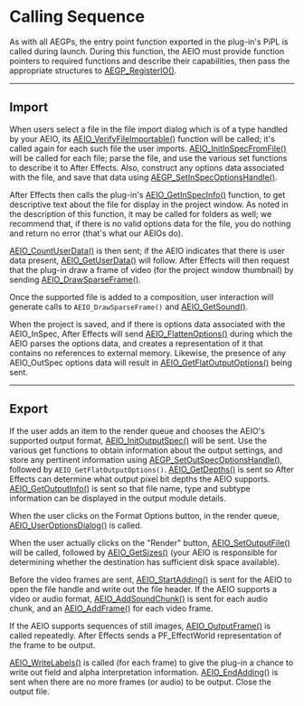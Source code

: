 # Calling Sequence

As with all AEGPs, the entry point function exported in the plug-in's PiPL is called during launch. During this function, the AEIO must provide function pointers to required functions and describe their capabilities, then pass the appropriate structures to [AEGP_RegisterIO()](../aegps/aegp-suites.md#aegps-aegp-suites-aegp-registersuites).

---

## Import

When users select a file in the file import dialog which is of a type handled by your AEIO, its [AEIO_VerifyFileImportable()](new-kids-on-the-function-block.md#aeios-new-kids-on-the-function-block-aeio-functionblock) function will be called; it's called again for each such file the user imports. [AEIO_InitInSpecFromFile()](new-kids-on-the-function-block.md#aeios-new-kids-on-the-function-block-aeio-functionblock) will be called for each file; parse the file, and use the various set functions to describe it to After Effects. Also, construct any options data associated with the file, and save that data using [AEGP_SetInSpecOptionsHandle()](new-kids-on-the-function-block.md#aeios-new-kids-on-the-function-block-aegp-ioinsuite).

After Effects then calls the plug-in's [AEIO_GetInSpecInfo()](new-kids-on-the-function-block.md#aeios-new-kids-on-the-function-block-aeio-functionblock) function, to get descriptive text about the file for display in the project window. As noted in the description of this function, it may be called for folders as well; we recommend that, if there is no valid options data for the file, you do nothing and return no error (that's what our AEIOs do).

[AEIO_CountUserData()](new-kids-on-the-function-block.md#aeios-new-kids-on-the-function-block-aeio-functionblock) is then sent; if the AEIO indicates that there is user data present, [AEIO_GetUserData()](new-kids-on-the-function-block.md#aeios-new-kids-on-the-function-block-aeio-functionblock) will follow. After Effects will then request that the plug-in draw a frame of video (for the project window thumbnail) by sending [AEIO_DrawSparseFrame()](new-kids-on-the-function-block.md#aeios-new-kids-on-the-function-block-aeio-functionblock).

Once the supported file is added to a composition, user interaction will generate calls to `AEIO_DrawSparseFrame()` and [AEIO_GetSound()](new-kids-on-the-function-block.md#aeios-new-kids-on-the-function-block-aeio-functionblock).

When the project is saved, and if there is options data associated with the AEIO_InSpec, After Effects will send [AEIO_FlattenOptions()](new-kids-on-the-function-block.md#aeios-new-kids-on-the-function-block-aeio-functionblock) during which the AEIO parses the options data, and creates a representation of it that contains no references to external memory. Likewise, the presence of any AEIO_OutSpec options data will result in [AEIO_GetFlatOutputOptions()](new-kids-on-the-function-block.md#aeios-new-kids-on-the-function-block-aeio-functionblock) being sent.

---

## Export

If the user adds an item to the render queue and chooses the AEIO's supported output format, [AEIO_InitOutputSpec()](new-kids-on-the-function-block.md#aeios-new-kids-on-the-function-block-aeio-functionblock) will be sent. Use the various get functions to obtain information about the output settings, and store any pertinent information using [AEGP_SetOutSpecOptionsHandle()](new-kids-on-the-function-block.md#aeios-new-kids-on-the-function-block-aeio-functionblock), followed by `AEIO_GetFlatOutputOptions()`. [AEIO_GetDepths()](new-kids-on-the-function-block.md#aeios-new-kids-on-the-function-block-aeio-functionblock) is sent so After Effects can determine what output pixel bit depths the AEIO supports. [AEIO_GetOutputInfo()](new-kids-on-the-function-block.md#aeios-new-kids-on-the-function-block-aeio-functionblock) is sent so that file name, type and subtype information can be displayed in the output module details.

When the user clicks on the Format Options button, in the render queue, [AEIO_UserOptionsDialog()](new-kids-on-the-function-block.md#aeios-new-kids-on-the-function-block-aeio-functionblock) is called.

When the user actually clicks on the "Render" button, [AEIO_SetOutputFile()](new-kids-on-the-function-block.md#aeios-new-kids-on-the-function-block-aeio-functionblock) will be called, followed by [AEIO_GetSizes()](new-kids-on-the-function-block.md#aeios-new-kids-on-the-function-block-aeio-functionblock) (your AEIO is responsible for determining whether the destination has sufficient disk space available).

Before the video frames are sent, [AEIO_StartAdding()](new-kids-on-the-function-block.md#aeios-new-kids-on-the-function-block-aeio-functionblock) is sent for the AEIO to open the file handle and write out the file header. If the AEIO supports a video or audio format, [AEIO_AddSoundChunk()](new-kids-on-the-function-block.md#aeios-new-kids-on-the-function-block-aeio-functionblock) is sent for each audio chunk, and an [AEIO_AddFrame()](new-kids-on-the-function-block.md#aeios-new-kids-on-the-function-block-aeio-functionblock) for each video frame.

If the AEIO supports sequences of still images, [AEIO_OutputFrame()](new-kids-on-the-function-block.md#aeios-new-kids-on-the-function-block-aeio-functionblock) is called repeatedly. After Effects sends a PF_EffectWorld representation of the frame to be output.

[AEIO_WriteLabels()](new-kids-on-the-function-block.md#aeios-new-kids-on-the-function-block-aeio-functionblock) is called (for each frame) to give the plug-in a chance to write out field and alpha interpretation information. [AEIO_EndAdding()](new-kids-on-the-function-block.md#aeios-new-kids-on-the-function-block-aeio-functionblock) is sent when there are no more frames (or audio) to be output. Close the output file.
